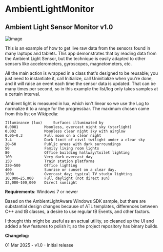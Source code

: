 # AmbientLightMonitor
## Ambient Light Sensor Monitor v1.0

![image](https://github.com/user-attachments/assets/5e716aba-5308-4652-8373-8a73833b03cf)

This is an example of how to get live raw data from the sensors found in many laptops and tablets. This app demonstrates that by reading data from the Ambient Light Sensor, but the technique is easily adapted to other sensors like accelerometers, gyroscopes, magnetometers, etc.

All the main action is wrapped in a class that's designed to be reusable; you just need to instantiate it, call Initialize, call Uninitialize when you're done, and it will raise an event each time the sensor data is updated. That can be many times per second, so in this example the list/log only takes samples at a certain interval.

Ambient light is measured in lux, which isn't linear so we use the Log to normalize it to a range for the progressbar. The maximum chosen came from this list on Wikipedia:

```
Illuminance (lux)     Surfaces illuminated by
0.0001            Moonless, overcast night sky (starlight) 
0.002             Moonless clear night sky with airglow 
0.05–0.3          Full moon on a clear night 
3.4               Dark limit of civil twilight under a clear sky 
20–50             Public areas with dark surroundings 
50                Family living room lights  
80                Office building hallway/toilet lighting 
100               Very dark overcast day 
150               Train station platforms 
320–500           Office lighting 
400               Sunrise or sunset on a clear day.
1000              Overcast day; typical TV studio lighting
10,000–25,000     Full daylight (not direct sun) 
32,000–100,000    Direct sunlight
```

**Requirements:** Windows 7 or newer

Based on the AmbientLightAware Windows SDK sample, but there are substantial design changes because of ATL templates, differences between C++ and tB classes, a desire to use regular tB Events, and other factors.

I thought this might be useful as an actual utility, so cleaned up the UI and added a few features to polish it; so the project repository has binary builds.

**Changelog:**

01 Mar 2025 - v1.0 - Initial release
